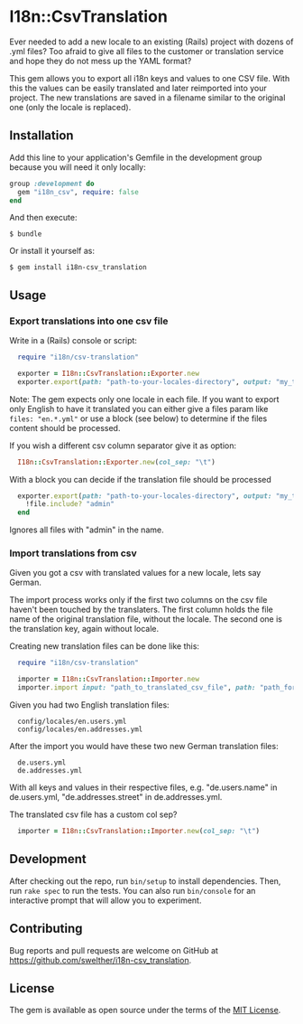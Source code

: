 # I18n::CsvTranslation

Ever needed to add a new locale to an existing (Rails) project with dozens of .yml files? Too afraid to give all files to the customer or translation service and hope they do not mess up the YAML format?

This gem allows you to export all i18n keys and values to one CSV file. With this the values can be easily translated and later reimported into your project. The new translations are saved in a filename similar to the original one (only the locale is replaced).

## Installation

Add this line to your application's Gemfile in the development group because you will need it only locally:

```ruby
group :development do
  gem "i18n_csv", require: false
end
```

And then execute:

    $ bundle

Or install it yourself as:

    $ gem install i18n-csv_translation

## Usage

### Export translations into one csv file

Write in a (Rails) console or script:

```ruby
  require "i18n/csv-translation"

  exporter = I18n::CsvTranslation::Exporter.new
  exporter.export(path: "path-to-your-locales-directory", output: "my_translations.csv", files: "*.yml")
```

Note: The gem expects only one locale in each file. If you want to export only English to have it translated you can either
give a files param like `files: "en.*.yml"` or use a block (see below) to determine if the files content should be processed.

If you wish a different csv column separator give it as option:

```ruby
  I18n::CsvTranslation::Exporter.new(col_sep: "\t")
```

With a block you can decide if the translation file should be processed

```ruby
  exporter.export(path: "path-to-your-locales-directory", output: "my_translations.csv") do |file|
    !file.include? "admin"
  end
```

Ignores all files with "admin" in the name.

### Import translations from csv

Given you got a csv with translated values for a new locale, lets say German.

The import process works only if the first two columns on the csv file haven't been
touched by the translaters. The first column holds the file name of the original
translation file, without the locale. The second one is the translation key,
again without locale.

Creating new translation files can be done like this:

```ruby
  require "i18n/csv-translation"

  importer = I18n::CsvTranslation::Importer.new
  importer.import input: "path_to_translated_csv_file", path: "path_for_new_translation_files", new_locale: "de"
```

Given you had two English translation files:

```
  config/locales/en.users.yml
  config/locales/en.addresses.yml
```

After the import you would have these two new German translation files:

```
  de.users.yml
  de.addresses.yml
```

With all keys and values in their respective files, e.g. "de.users.name" in de.users.yml,
"de.addresses.street" in de.addresses.yml.

The translated csv file has a custom col sep?

```ruby
  importer = I18n::CsvTranslation::Importer.new(col_sep: "\t")
```

## Development

After checking out the repo, run `bin/setup` to install dependencies. Then, run `rake spec` to run the tests. You can also run `bin/console` for an interactive prompt that will allow you to experiment.

## Contributing

Bug reports and pull requests are welcome on GitHub at https://github.com/swelther/i18n-csv_translation.

## License

The gem is available as open source under the terms of the [MIT License](http://opensource.org/licenses/MIT).
